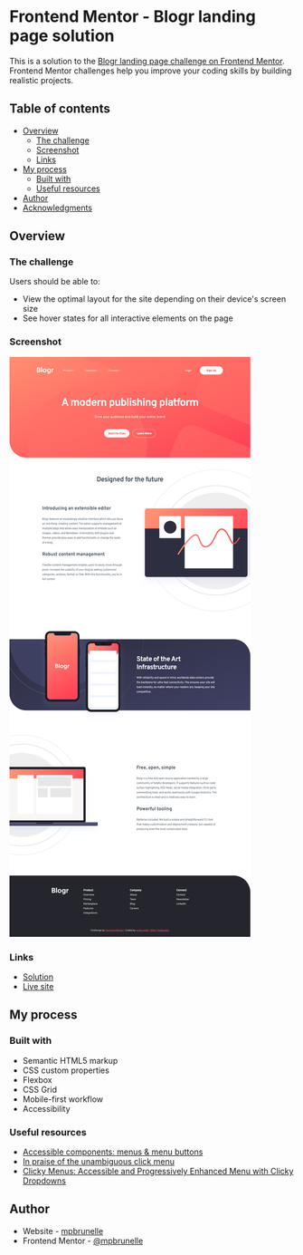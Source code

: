 # Frontend Mentor - Blogr landing page solution

This is a solution to the [Blogr landing page challenge on Frontend Mentor](https://www.frontendmentor.io/challenges/blogr-landing-page-EX2RLAApP). Frontend Mentor challenges help you improve your coding skills by building realistic projects.

## Table of contents

-   [Overview](#overview)
    -   [The challenge](#the-challenge)
    -   [Screenshot](#screenshot)
    -   [Links](#links)
-   [My process](#my-process)
    -   [Built with](#built-with)
    -   [Useful resources](#useful-resources)
-   [Author](#author)
-   [Acknowledgments](#acknowledgments)

## Overview

### The challenge

Users should be able to:

-   View the optimal layout for the site depending on their device's screen size
-   See hover states for all interactive elements on the page

### Screenshot

![Desktop screenshot](./screenshot.png)

### Links

-   [Solution](https://github.com/mpbrunelle/training/tree/main/fem--blogr-landing-page)
-   [Live site](https://mpbrunelle.github.io/training/fem--blogr-landing-page/)

## My process

### Built with

-   Semantic HTML5 markup
-   CSS custom properties
-   Flexbox
-   CSS Grid
-   Mobile-first workflow
-   Accessibility

### Useful resources

-   [Accessible components: menus & menu buttons](https://inclusive-components.design/menus-menu-buttons/#navigationmenubuttons)
-   [In praise of the unambiguous click menu](https://css-tricks.com/in-praise-of-the-unambiguous-click-menu/)
-   [Clicky Menus: Accessible and Progressively Enhanced Menu with Clicky Dropdowns](https://codepen.io/mrwweb/pen/pXqKZO)

## Author

-   Website - [mpbrunelle](https://studioquipo.com/en/)
-   Frontend Mentor - [@mpbrunelle](https://www.frontendmentor.io/profile/mpbrunelle)
